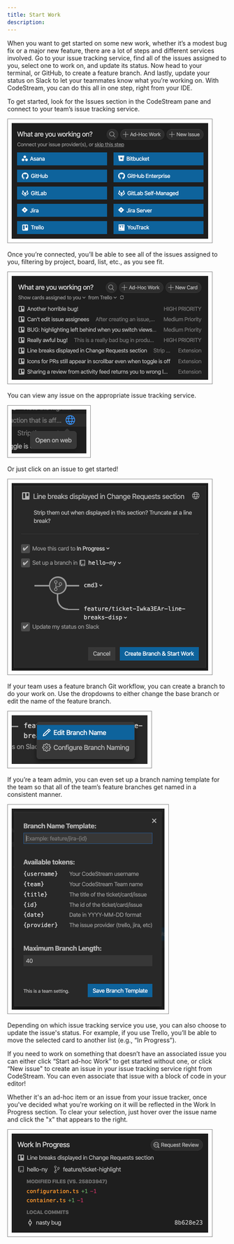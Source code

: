 ```yaml
---
title: Start Work
description: 
---
```


When you want to get started on some new work, whether it’s a modest bug fix or
a major new feature, there are a lot of steps and different services involved.
Go to your issue tracking service, find all of the issues assigned to you,
select one to work on, and update its status. Now head to your terminal, or
GitHub, to create a feature branch. And lastly, update your status on Slack to
let your teammates know what you’re working on. With CodeStream, you can do this
all in one step, right from your IDE.

To get started, look for the Issues section in the CodeStream pane and connect
to your team’s issue tracking service.

![Connect Issue Tracker](../assets/images/WorkingOn-Connect1.png)

Once you’re connected, you’ll be able to see all of the issues assigned to you,
filtering by project, board, list, etc., as you see fit.

![List of Issues](../assets/images/WorkingOn-Tickets1.png)

You can view any issue on the appropriate issue tracking service.

![View Issue](../assets/images/WorkingOn-OpenWeb.png)

Or just click on an issue to get started!

![Start Work](../assets/images/StartWork2.png)

If your team uses a feature branch Git workflow, you can create a branch to do
your work on. Use the dropdowns to either change the base branch or edit the
name of the feature branch.

![Branch Details](../assets/images/StartWork-BranchOptions.png)

If you’re a team admin, you can even set up a branch naming template for the
team so that all of the team’s feature branches get named in a consistent
manner.

![Branch Template](../assets/images/StartWork-BranchTemplate1.png)

Depending on which issue tracking service you use, you can also choose to update
the issue's status. For example, if you use Trello, you’ll be able to move the
selected card to another list (e.g., “In Progress”).

If you need to work on something that doesn’t have an associated issue you can
either click “Start ad-hoc Work” to get started without one, or click “New
issue" to create an issue in your issue tracking service right from CodeStream.
You can even associate that issue with a block of code in your editor!

Whether it's an ad-hoc item or an issue from your issue tracker, once you've
decided what you're working on it will be reflected in the Work In Progress
section. To clear your selection, just hover over the issue name and click the
"x" that appears to the right.

![Work in Progress](../assets/images/Tasks-WIP.png)

